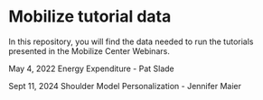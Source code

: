 # Mobilize tutorial data

In this repository, you will find the data needed to run the tutorials presented in the Mobilize Center Webinars.

May 4, 2022
Energy Expenditure - Pat Slade

Sept 11, 2024
Shoulder Model Personalization - Jennifer Maier
